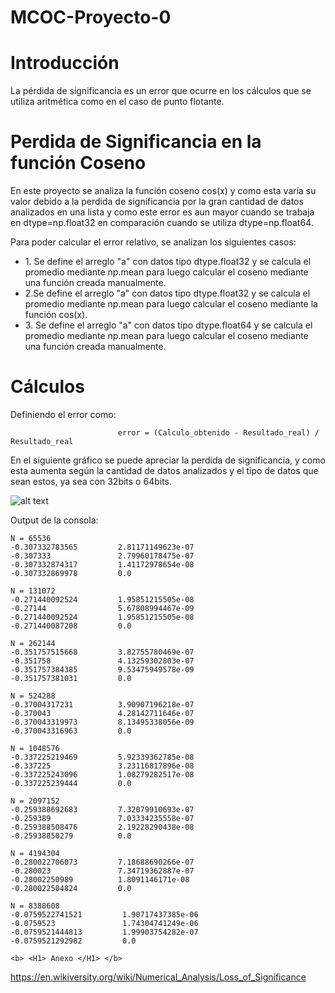 # MCOC-Proyecto-0

<b> <H1> Introducción </H1> </b>

La pérdida de significancia es un error que ocurre en los cálculos que se utiliza aritmética como en el caso de punto flotante.

<b> <H1> Perdida de Significancia en la función Coseno </H1> </b>

En este proyecto se analiza la función coseno cos(x) y como esta varía su valor debido a la perdida de significancia por la gran cantidad de datos analizados en una lista y como este error es aun mayor cuando se trabaja en dtype=np.float32 en comparación cuando se utiliza dtype=np.float64.

Para poder calcular el error relativo, se analizan los siguientes casos:
<UL>
    <LI>1. Se define el arreglo "a" con datos tipo dtype.float32 y se calcula el promedio mediante np.mean para luego calcular el coseno mediante una función creada manualmente.
    <LI>2.Se define el arreglo "a" con datos tipo dtype.float32 y se calcula el promedio mediante np.mean para luego calcular el coseno mediante la función cos(x).
    <LI>3. Se define el arreglo "a" con datos tipo dtype.float64 y se calcula el promedio mediante np.mean para luego calcular el coseno mediante una función creada manualmente.
</UL>
    
<b> <H1> Cálculos </H1> </b>
Definiendo el error como:
                            
                            error = (Calculo_obtenido - Resultado_real) / Resultado_real
   
En el siguiente gráfico se puede apreciar la perdida de significancia, y como esta aumenta según la cantidad de datos analizados y el tipo de datos que sean estos, ya sea con 32bits o 64bits.

![alt text](https://github.com/Felipemizon/MOC/blob/master/Grafico%20Definitivo.png)

Output de la consola:

    N = 65536
    -0.307332783565         2.81171149623e-07
    -0.307333               2.79960178475e-07
    -0.307332874317         1.41172978654e-08
    -0.307332869978         0.0

    N = 131072
    -0.271440092524         1.95851215505e-08
    -0.27144                5.67808994467e-09
    -0.271440092524         1.95851215505e-08
    -0.271440087208         0.0

    N = 262144
    -0.351757515668         3.82755780469e-07
    -0.351758               4.13259302803e-07
    -0.351757384385         9.53475949578e-09
    -0.351757381031         0.0

    N = 524288
    -0.37004317231          3.90907196218e-07
    -0.370043               4.28142711646e-07
    -0.370043319973         8.13495338056e-09
    -0.370043316963         0.0

    N = 1048576
    -0.337225219469         5.92339362785e-08
    -0.337225               3.23116817896e-08
    -0.337225243096         1.08279282517e-08
    -0.337225239444         0.0

    N = 2097152
    -0.259388692683         7.32079910693e-07
    -0.259389               7.03334235558e-07
    -0.259388508476         2.19228290438e-08
    -0.25938850279          0.0

    N = 4194304
    -0.280022706073         7.18688690266e-07
    -0.280023               7.34719362887e-07
    -0.28002250989          1.8091146171e-08
    -0.280022504824         0.0

    N = 8388608
    -0.0759522741521         1.90717437385e-06
    -0.0759523               1.74304741249e-06
    -0.0759521444813         1.99903754282e-07
    -0.0759521292982         0.0
    
    <b> <H1> Anexo </H1> </b>

<a href="https://github.com/96josetole/MCOC-Proyecto-0"></a>
<a href="https://en.wikiversity.org/wiki/Numerical_Analysis/Loss_of_Significance" target="_blank">https://en.wikiversity.org/wiki/Numerical_Analysis/Loss_of_Significance</a>
